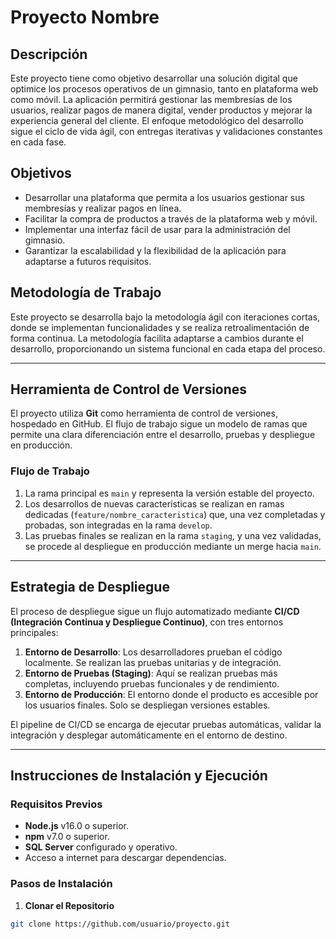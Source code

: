 # Proyecto Nombre

## Descripción

Este proyecto tiene como objetivo desarrollar una solución digital que optimice los procesos operativos de un gimnasio, tanto en plataforma web como móvil. La aplicación permitirá gestionar las membresías de los usuarios, realizar pagos de manera digital, vender productos y mejorar la experiencia general del cliente. El enfoque metodológico del desarrollo sigue el ciclo de vida ágil, con entregas iterativas y validaciones constantes en cada fase.

## Objetivos

- Desarrollar una plataforma que permita a los usuarios gestionar sus membresías y realizar pagos en línea.
- Facilitar la compra de productos a través de la plataforma web y móvil.
- Implementar una interfaz fácil de usar para la administración del gimnasio.
- Garantizar la escalabilidad y la flexibilidad de la aplicación para adaptarse a futuros requisitos.

## Metodología de Trabajo

Este proyecto se desarrolla bajo la metodología ágil con iteraciones cortas, donde se implementan funcionalidades y se realiza retroalimentación de forma continua. La metodología facilita adaptarse a cambios durante el desarrollo, proporcionando un sistema funcional en cada etapa del proceso.

---

## Herramienta de Control de Versiones

El proyecto utiliza **Git** como herramienta de control de versiones, hospedado en GitHub. El flujo de trabajo sigue un modelo de ramas que permite una clara diferenciación entre el desarrollo, pruebas y despliegue en producción.

### Flujo de Trabajo

1. La rama principal es `main` y representa la versión estable del proyecto.
2. Los desarrollos de nuevas características se realizan en ramas dedicadas (`feature/nombre_caracteristica`) que, una vez completadas y probadas, son integradas en la rama `develop`.
3. Las pruebas finales se realizan en la rama `staging`, y una vez validadas, se procede al despliegue en producción mediante un merge hacia `main`.

---

## Estrategia de Despliegue

El proceso de despliegue sigue un flujo automatizado mediante **CI/CD (Integración Continua y Despliegue Continuo)**, con tres entornos principales:

1. **Entorno de Desarrollo**: Los desarrolladores prueban el código localmente. Se realizan las pruebas unitarias y de integración.
2. **Entorno de Pruebas (Staging)**: Aquí se realizan pruebas más completas, incluyendo pruebas funcionales y de rendimiento.
3. **Entorno de Producción**: El entorno donde el producto es accesible por los usuarios finales. Solo se despliegan versiones estables.

El pipeline de CI/CD se encarga de ejecutar pruebas automáticas, validar la integración y desplegar automáticamente en el entorno de destino.

---

## Instrucciones de Instalación y Ejecución

### Requisitos Previos

- **Node.js** v16.0 o superior.
- **npm** v7.0 o superior.
- **SQL Server** configurado y operativo.
- Acceso a internet para descargar dependencias.

### Pasos de Instalación

1. **Clonar el Repositorio**

```bash
git clone https://github.com/usuario/proyecto.git


